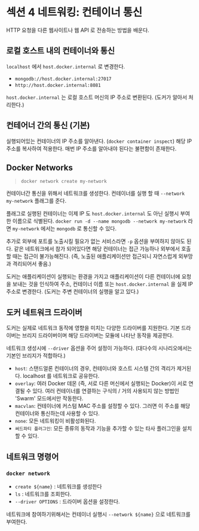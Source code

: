 # 섹션 4 네트워킹: 컨테이너 통신

HTTP 요청을 다른 웹사이트나 웹 API 로 전송하는 방법을 배운다.

## 로컬 호스트 내의 컨테이너와 통신

`localhost` 에서 `host.docker.internal` 로 변경한다.

- `mongodb://host.docker.internal:27017`
- `http://host.docker.internal:8081`

`host.docker.internal` 는 로컬 호스트 머신의 IP 주소로 변환된다. (도커가 알아서 처리한다.)

## 컨테어너 간의 통신 (기본)

실행되어있는 컨테이너의 IP 주소를 알아낸다. (`docker container inspect`) 해당 IP 주소를 복사하여 적용한다. 매번 IP 주소를 알아내야 된다는 불편함이 존재한다.

## Docker Networks

> `docker network create my-network`

컨테이너간 통신을 위해서 네트워크를 생성한다. 컨테이너를 실행 할 때 `--network my-network` 플래그를 준다.

플래그로 실행된 컨테이너는 이제 IP 도 `host.docker.internal` 도 아닌 실행시 부여한 이름으로 식별된다. `docker run -d --name mongodb --network my-network` 라면 `my-network` 에서는 `mongodb` 로 통신할 수 있다.

추가로 외부에 포트를 노출시킬 필요가 없는 서비스라면 `-p` 옵션을 부여하지 않아도 된다. 같은 네트워크에서 참가 되어있다면 해당 컨테이너는 접근 가능하나 외부에서 호출할 때는 접근이 불가능해진다. (즉, 노출된 애플리케이션만 접근되니 자연스럽게 외부망과 격리되어서 좋음.)

도커는 애플리케이션이 실행되는 환경을 가지고 애플리케이션이 다른 컨테이너에 요청을 보내는 것을 인식하여 주소, 컨테이너 이름 또는 `host.docker.internal` 을 실제 IP 주소로 변경한다. (도커는 주변 컨테이너의  실행을 알고 있다.)

## 도커 네트워크 드라이버

도커는 실제로 네트워크 동작에 영향을 미치는 다양한 드라이버를 지원한다. 기본 드라이버는 브리지 드라이버이며 해당 드라이버는 모듈에 나타난 동작을 제공한다.

네트워크 생성시에 `--driver` 옵션을 주어 설정이 가능하다. (대다수의 시나리오에서는 기본인 브리지가 적합하다.)

- `host`: 스탠드얼론 컨테이너의 경우, 컨테이너와 호스트 시스템 간의 격리가 제거된다. localhost 를 네트워크로 공유한다.
- `overlay`: 여러 Docker 데몬 (즉, 서로 다른 머신에서 실행되는 Docker)이 서로 연결될 수 있다. 여러 컨테이너를 연결하는 구식의 / 거의 사용되지 않는 방법인 'Swarm' 모드에서만 작동한다.
- `macvlan`: 컨테이너에 커스텀 MAC 주소를 설정할 수 있다. 그러면 이 주소를 해당 컨테이너와 통신하는데 사용할 수 있다.
- `none`: 모든 네트워킹이 비활성화된다.
- `써드파티 플러그인`: 모든 종류의 동작과 기능을 추가할 수 있는 타사 플러그인을 설치할 수 있다.

## 네트워크 명령어

### `docker network`

- `create ${name}` : 네트워크를 생성한다
- `ls` : 네트워크를 조회한다.
- `--driver OPTIONS` : 드라이버 옵션을 설정한다.

네트워크에 참여하기위해서는 컨테이너 실행시 `--network ${name}` 으로 네트워크를 부여한다.
